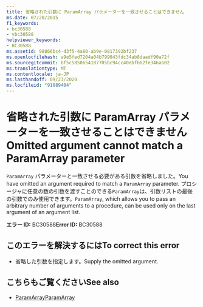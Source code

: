 ```yaml
---
title: 省略された引数に ParamArray パラメーターを一致させることはできません
ms.date: 07/20/2015
f1_keywords:
- bc30588
- vbc30588
helpviewer_keywords:
- BC30588
ms.assetid: 98866bc4-d3f5-4a80-ab9e-0817392bf237
ms.openlocfilehash: a9e5fed7204a04b799043fdc34ab8daadf90a72f
ms.sourcegitcommit: bf5c5850654187705bc94cc40ebfb62fe346ab02
ms.translationtype: MT
ms.contentlocale: ja-JP
ms.lasthandoff: 09/23/2020
ms.locfileid: "91089404"
---
```

# <a name="omitted-argument-cannot-match-a-paramarray-parameter"></a><span data-ttu-id="987f0-102">省略された引数に ParamArray パラメーターを一致させることはできません</span><span class="sxs-lookup"><span data-stu-id="987f0-102">Omitted argument cannot match a ParamArray parameter</span></span>

<span data-ttu-id="987f0-103">`ParamArray` パラメーターと一致させる必要がある引数を省略しました。</span><span class="sxs-lookup"><span data-stu-id="987f0-103">You have omitted an argument required to match a `ParamArray` parameter.</span></span> <span data-ttu-id="987f0-104">プロシージャに任意の数の引数を渡すことのできる`ParamArray`は、引数リストの最後の引数でのみ使用できます。</span><span class="sxs-lookup"><span data-stu-id="987f0-104">`ParamArray`, which allows you to pass an arbitrary number of arguments to a procedure, can be used only on the last argument of an argument list.</span></span>  
  
 <span data-ttu-id="987f0-105">**エラー ID:** BC30588</span><span class="sxs-lookup"><span data-stu-id="987f0-105">**Error ID:** BC30588</span></span>  
  
## <a name="to-correct-this-error"></a><span data-ttu-id="987f0-106">このエラーを解決するには</span><span class="sxs-lookup"><span data-stu-id="987f0-106">To correct this error</span></span>  
  
- <span data-ttu-id="987f0-107">省略した引数を指定します。</span><span class="sxs-lookup"><span data-stu-id="987f0-107">Supply the omitted argument.</span></span>  
  
## <a name="see-also"></a><span data-ttu-id="987f0-108">こちらもご覧ください</span><span class="sxs-lookup"><span data-stu-id="987f0-108">See also</span></span>

- [<span data-ttu-id="987f0-109">ParamArray</span><span class="sxs-lookup"><span data-stu-id="987f0-109">ParamArray</span></span>](../language-reference/modifiers/paramarray.md)
